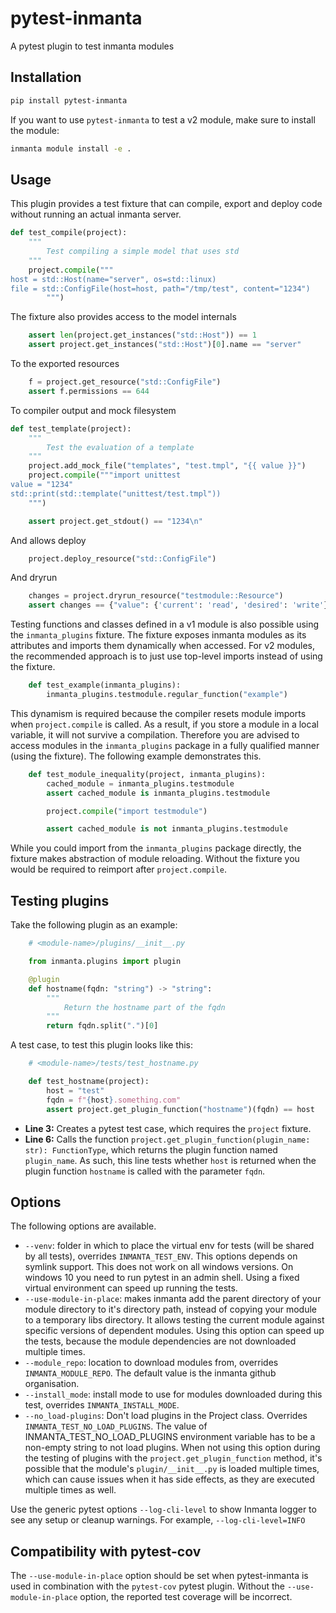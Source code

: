 # pytest-inmanta

A pytest plugin to test inmanta modules

## Installation

```bash
pip install pytest-inmanta
```

If you want to use `pytest-inmanta` to test a v2 module, make sure to install the module:
```bash
inmanta module install -e .
```

## Usage

This plugin provides a test fixture that can compile, export and deploy code without running an actual inmanta server.

```python
def test_compile(project):
    """
        Test compiling a simple model that uses std
    """
    project.compile("""
host = std::Host(name="server", os=std::linux)
file = std::ConfigFile(host=host, path="/tmp/test", content="1234")
        """)
```

The fixture also provides access to the model internals

```python
    assert len(project.get_instances("std::Host")) == 1
    assert project.get_instances("std::Host")[0].name == "server"
```

To the exported resources

```python
    f = project.get_resource("std::ConfigFile")
    assert f.permissions == 644
```

To compiler output and mock filesystem

```python
def test_template(project):
    """
        Test the evaluation of a template
    """
    project.add_mock_file("templates", "test.tmpl", "{{ value }}")
    project.compile("""import unittest
value = "1234"
std::print(std::template("unittest/test.tmpl"))
    """)

    assert project.get_stdout() == "1234\n"
```

And allows deploy

```python
    project.deploy_resource("std::ConfigFile")
```

And dryrun

```python
    changes = project.dryrun_resource("testmodule::Resource")
    assert changes == {"value": {'current': 'read', 'desired': 'write'}}
```

Testing functions and classes defined in a v1 module is also possible
using the `inmanta_plugins` fixture. The fixture exposes inmanta modules as its attributes
and imports them dynamically when accessed. For v2 modules, the recommended approach is to
just use top-level imports instead of using the fixture.

```python
    def test_example(inmanta_plugins):
        inmanta_plugins.testmodule.regular_function("example")
```

This dynamism is required because the compiler resets module imports when `project.compile`
is called. As a result, if you store a module in a local variable, it will not survive a
compilation. Therefore you are advised to access modules in the `inmanta_plugins` package
in a fully qualified manner (using the fixture). The following example demonstrates this.

```python
    def test_module_inequality(project, inmanta_plugins):
        cached_module = inmanta_plugins.testmodule
        assert cached_module is inmanta_plugins.testmodule

        project.compile("import testmodule")

        assert cached_module is not inmanta_plugins.testmodule
```

While you could import from the `inmanta_plugins` package directly, the fixture makes abstraction
of module reloading. Without the fixture you would be required to reimport after `project.compile`.

## Testing plugins

Take the following plugin as an example:

```python
    # <module-name>/plugins/__init__.py

    from inmanta.plugins import plugin

    @plugin
    def hostname(fqdn: "string") -> "string":
        """
            Return the hostname part of the fqdn
        """
        return fqdn.split(".")[0]
```


A test case, to test this plugin looks like this:

```python class: {.line-numbers}
    # <module-name>/tests/test_hostname.py

    def test_hostname(project):
        host = "test"
        fqdn = f"{host}.something.com"
        assert project.get_plugin_function("hostname")(fqdn) == host
```


* **Line 3:** Creates a pytest test case, which requires the `project` fixture.
* **Line 6:** Calls the function `project.get_plugin_function(plugin_name: str): FunctionType`, which returns the plugin
  function named `plugin_name`. As such, this line tests whether `host` is returned when the plugin function
  `hostname` is called with the parameter `fqdn`.

## Options

The following options are available.

 * `--venv`: folder in which to place the virtual env for tests (will be shared by all tests), overrides `INMANTA_TEST_ENV`.
   This options depends on symlink support. This does not work on all windows versions. On windows 10 you need to run pytest in an
   admin shell. Using a fixed virtual environment can speed up running the tests.
 * `--use-module-in-place`: makes inmanta add the parent directory of your module directory to it's directory path, instead of copying your
    module to a temporary libs directory. It allows testing the current module against specific versions of dependent modules. 
    Using this option can speed up the tests, because the module dependencies are not downloaded multiple times.
 * `--module_repo`: location to download modules from, overrides `INMANTA_MODULE_REPO`. The default value is the inmanta github organisation.
 * `--install_mode`: install mode to use for modules downloaded during this test, overrides `INMANTA_INSTALL_MODE`.
 * `--no_load-plugins`: Don't load plugins in the Project class. Overrides `INMANTA_TEST_NO_LOAD_PLUGINS`. 
 The value of INMANTA_TEST_NO_LOAD_PLUGINS environment variable has to be a non-empty string to not load plugins.
 When not using this option during the testing of plugins with the `project.get_plugin_function` method, 
 it's possible that the module's `plugin/__init__.py` is loaded multiple times, 
 which can cause issues when it has side effects, as they are executed multiple times as well.
 
 Use the generic pytest options `--log-cli-level` to show Inmanta logger to see any setup or cleanup warnings. For example,
 `--log-cli-level=INFO`

## Compatibility with pytest-cov

The `--use-module-in-place` option should be set when pytest-inmanta is used in combination with the `pytest-cov` pytest plugin. Without the `--use-module-in-place` option, the reported test coverage will be incorrect.
